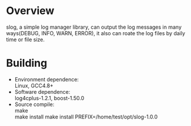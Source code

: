 # Overview
slog, a simple log manager library, can output the log messages in many ways(DEBUG, INFO, WARN, ERROR), it also can roate the log files by daily time or file size. 

# Building
 * Environment dependence:   
   Linux, GCC4.8+  
 * Software dependence:  
   log4cplus-1.2.1, boost-1.50.0  
 * Source compile:  
   make  
   make install make install PREFIX=/home/test/opt/slog-1.0.0  
